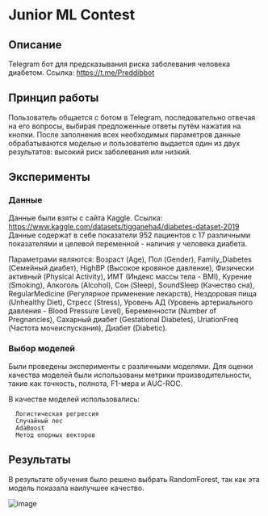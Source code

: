 # Junior ML Contest

## Описание

Telegram бот для предсказывания риска заболевания человека диабетом. Ссылка: https://t.me/Preddibbot

## Принцип работы

Пользователь общается с ботом в Telegram, последовательно отвечая на его вопросы, выбирая предложенные ответы путём нажатия на кнопки. После заполнения всех необходимых параметров данные обрабатываются моделью и пользователю выдается один из двух результатов: высокий риск заболевания или низкий.

## Эксперименты
### Данные

Данные были взяты с сайта Kaggle. Ссылка: https://www.kaggle.com/datasets/tigganeha4/diabetes-dataset-2019
Данные содержат в себе показатели 952 пациентов с 17 различными показателями и целевой переменной - наличия у человека диабета. 

Параметрами являются: 
Возраст (Age), Пол (Gender), Family_Diabetes (Семейный диабет), HighBP (Высокое кровяное давление), Физически активный (Physical Activity), ИМТ (Индекс массы тела - BMI), Курение (Smoking), Алкоголь (Alcohol), Сон (Sleep), SoundSleep (Качество сна), RegularMedicine (Регулярное применение лекарств), Нездоровая пища (Unhealthy Diet), Стресс (Stress), Уровень АД (Уровень артериального давления - Blood Pressure Level), Беременности (Number of Pregnancies), Сахарный диабет (Gestational Diabetes), UriationFreq (Частота мочеиспускания), Диабет (Diabetic).

### Выбор моделей

Были проведены эксперименты с различными моделями. Для оценки качества моделей были использованы метрики производительности, такие как точность, полнота, F1-мера и AUC-ROC.

В качестве моделей использовались:

      Логистическая регрессия
      Случайный лес
      AdaBoost 
      Метод опорных векторов


## Результаты

В результате обучения было решено выбрать RandomForest, так как эта модель показала наилучшее качество.

![image](https://github.com/dimages/Prediabetes-prognosis/assets/118749340/42f93294-a6b6-4c38-8527-0f3301079290)



